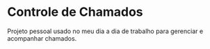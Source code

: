 # Controle de Chamados

Projeto pessoal usado no meu dia a dia de trabalho para gerenciar e acompanhar chamados.

